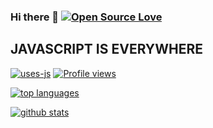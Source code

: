 ### Hi there 👋 [![Open Source Love](https://badges.frapsoft.com/os/v1/open-source.svg?v=103)][1]

<!--
**miko-github/miko-github** is a ✨ _special_ ✨ repository because its `README.md` (this file) appears on your GitHub profile
Here are some ideas to get you started:
-->

## **JAVASCRIPT IS EVERYWHERE**
[![uses-js](http://ForTheBadge.com/images/badges/uses-js.svg)][1]
[![Profile views](https://gpvc.arturio.dev/miko-github)][1]

[![top languages](https://github-readme-stats.vercel.app/api/top-langs/?username=miko-github&theme=blue-green)][1]

[![github stats](https://github-readme-stats.vercel.app/api?username=miko-github&theme=blue-green)][1]

[1]: https://github.com/miko-github/miko-github/blob/main/README.md
